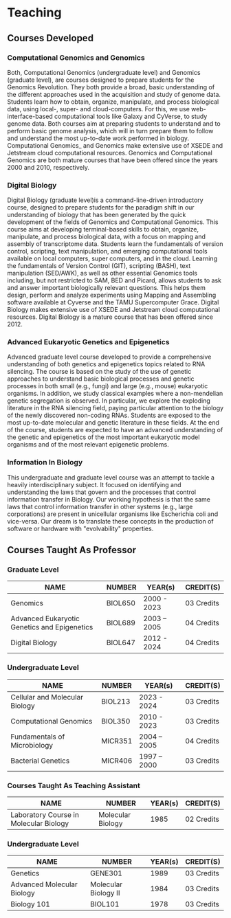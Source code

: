 # **Teaching**

## **Courses Developed**

### **Computational Genomics and Genomics**
Both, Computational Genomics (undergraduate level) and Genomics
(graduate level), are courses designed to prepare students for the
Genomics Revolution. They both provide a broad, basic understanding of
the different approaches used in the acquisition and study of genome
data. Students learn how to obtain, organize, manipulate, and process
biological data, using local-, super- and cloud-computers. For this,
we use web-interface-based computational tools like Galaxy and
CyVerse, to study genome data. Both courses aim at preparing students
to understand and to perform basic genome analysis, which will in turn
prepare them to follow and understand the most up-to-date work
performed in biology. Computational Genomics_ and Genomics make
extensive use of XSEDE and Jetstream cloud computational
resources. Genomics and Computational Genomics are both mature courses
that have been offered since the years 2000 and 2010, respectively.

### **Digital Biology**
Digital Biology (graduate level)is a command-line-driven introductory
course, designed to prepare students for the paradigm shift in our
understanding of biology that has been generated by the quick
development of the fields of Genomics and Computational Genomics. This
course aims at developing terminal-based skills to obtain, organize,
manipulate, and process biological data, with a focus on mapping and
assembly of transcriptome data. Students learn the fundamentals of
version control, scripting, text manipulation, and emerging
computational tools available on local computers, super computers, and
in the cloud. Learning the fundamentals of Version Control (GIT),
scripting (BASH), text manipulation (SED/AWK), as well as other
essential Genomics tools including, but not restricted to SAM, BED and
Picard, allows students to ask and answer important biologically
relevant questions. This helps them design, perform and analyze
experiments using Mapping and Assembling software available at Cyverse
and the TAMU Supercomputer Grace. Digital Biology makes extensive use
of XSEDE and Jetstream cloud computational resources. Digital Biology
is a mature course that has been offered since 2012.

### **Advanced Eukaryotic Genetics and Epigenetics**
Advanced graduate level course developed to provide a comprehensive
understanding of both genetics and epigenetics topics related to RNA
silencing. The course is based on the study of the use of genetic
approaches to understand basic biological processes and genetic
processes in both small (e.g., fungi) and large (e.g., mouse)
eukaryotic organisms. In addition, we study classical examples where a
non-mendelian genetic segregation is observed. In particular, we
explore the exploding literature in the RNA silencing field, paying
particular attention to the biology of the newly discovered non-coding
RNAs. Students are exposed to the most up-to-date molecular and
genetic literature in these fields. At the end of the course, students
are expected to have an advanced understanding of the genetic and
epigenetics of the most important eukaryotic model organisms and of
the most relevant epigenetic problems.

### **Information In Biology**
This undergraduate and graduate level course was an attempt to tackle
a heavily interdisciplinary subject. It focused on identifying and
understanding the laws that govern and the processes that control
information transfer in Biology. Our working hypothesis is that the
same laws that control information transfer in other systems (e.g.,
large corporations) are present in unicellular organisms like
Escherichia coli and vice-versa. Our dream is to translate these
concepts in the production of software or hardware with "evolvability"
properties.

## **Courses Taught As Professor**

### **Graduate Level**
| NAME                                         | NUMBER  | YEAR(s)     | CREDIT(S)  |
|----------------------------------------------|---------|-------------|------------|
| Genomics                                     | BIOL650 | 2000 - 2023 | 03 Credits |
| Advanced Eukaryotic Genetics and Epigenetics | BIOL689 | 2003 – 2005 | 04 Credits |
| Digital Biology                              | BIOL647 | 2012 - 2024 | 04 Credits |


### **Undergraduate Level**
| NAME                           | NUMBER  | YEAR(s)     | CREDIT(S)  |
|--------------------------------|---------|-------------|------------|
| Cellular and Molecular Biology | BIOL213 | 2023 - 2024 | 03 Credits |
| Computational Genomics         | BIOL350 | 2010 - 2023 | 03 Credits |
| Fundamentals of Microbiology   | MICR351 | 2004 – 2005 | 04 Credits |
| Bacterial Genetics             | MICR406 | 1997 – 2000 | 03 Credits |

### **Courses Taught As Teaching Assistant**
| NAME                                   | NUMBER            | YEAR(s) | CREDIT(S)  |
|----------------------------------------|-------------------|---------|------------|
| Laboratory Course in Molecular Biology | Molecular Biology | 1985    | 02 Credits |

### **Undergraduate Level**
| NAME                       | NUMBER               | YEAR(s) | CREDIT(S)  |
|----------------------------|----------------------|---------|------------|
| Genetics                   | GENE301              | 1989    | 03 Credits |
| Advanced Molecular Biology | Molecular Biology II | 1984    | 03 Credits |
| Biology 101                | BIOL101              | 1978    | 03 Credits |
